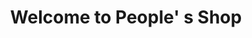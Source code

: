 ---
title: "Welcome to People' s Shop"
url: /monrovia/welcome-to-people-s-shop/
shop: Lebensmittel
---